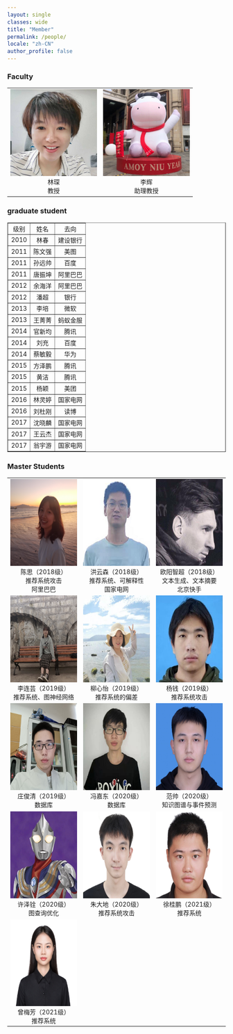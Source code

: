 ```yaml
---
layout: single
classes: wide
title: "Member"
permalink: /people/
locale: "zh-CN"
author_profile: false
---
```


<table>
    <h3>
        Faculty
    </h3>
    <tr>
        <td><center><img src="/image/linchen.jpg" width = "200" height = "200"><br>林琛<br>教授</center></td>
        <td><center><img src="/image/lihui.jpg" width = "200" height = "200"><br>李辉<br>助理教授</center></td>
    </tr>
</table>
<table border="1" width="600">
    <h3>graduate student</h3>
    <tr>
        <td align="center">级别</td>
        <td align="center">姓名</td>
        <td align="center">去向</td>
    </tr>
    <tr>
        <td align="center">2010</td>
        <td align="center">林春</td>
        <td align="center">建设银行</td>
    </tr>
    <tr>
        <td align="center">2011</td>
        <td align="center">陈文强</td>
        <td align="center">美图</td>
    </tr>
    <tr>
        <td align="center">2011</td>
        <td align="center">孙远帅</td>
        <td align="center">百度</td>
    </tr>
    <tr>
        <td align="center">2011</td>
        <td align="center">唐振坤</td>
        <td align="center">阿里巴巴</td>
    </tr>
    <tr>
        <td align="center">2012</td>
        <td align="center">余海洋</td>
        <td align="center">阿里巴巴</td>
    </tr>
    <tr>
        <td align="center">2012</td>
        <td align="center">潘超</td>
        <td align="center">银行</td>
    </tr>
    <tr>
        <td align="center">2013</td>
        <td align="center">李培</td>
        <td align="center">微软</td>
    </tr>
    <tr>
        <td align="center">2013</td>
        <td align="center">王菁菁</td>
        <td align="center">蚂蚁金服</td>
    </tr>
    <tr>
        <td align="center">2014</td>
        <td align="center">官新均</td>
        <td align="center">腾讯</td>
    </tr>
    <tr>
        <td align="center">2014</td>
        <td align="center">刘充</td>
        <td align="center">百度</td>
    </tr>
    <tr>
        <td align="center">2014</td>
        <td align="center">蔡敏毅</td>
        <td align="center">华为</td>
    </tr>
    <tr>
        <td align="center">2015</td>
        <td align="center">方泽鹏</td>
        <td align="center">腾讯</td>
    </tr>
    <tr>
        <td align="center">2015</td>
        <td align="center">黄洁</td>
        <td align="center">腾讯</td>
    </tr>
    <tr>
        <td align="center">2015</td>
        <td align="center">杨颖</td>
        <td align="center">美团</td>
    </tr>
    <tr>
        <td align="center">2016</td>
        <td align="center">林灵婷</td>
        <td align="center">国家电网</td>
    </tr>
    <tr>
        <td align="center">2016</td>
        <td align="center">刘杜刚</td>
        <td align="center">读博</td>
    </tr>
    <tr>
        <td align="center">2017</td>
        <td align="center">沈晓麟</td>
        <td align="center">国家电网</td>
    </tr>
    <tr>
        <td align="center">2017</td>
        <td align="center">王云杰</td>
        <td align="center">国家电网</td>
    </tr>
    <tr>
        <td align="center">2017</td>
        <td align="center">翁宇游</td>
        <td align="center">国家电网</td>
    </tr>
</table>
<table>
    <h3>
        Master Students
    </h3>
    <tr>
        <td width="250"><center><img src="/image/chensi.jpg" width = "200" height = "200"><br>陈思（2018级）<br>推荐系统攻击<br>阿里巴巴</center></td>
        <td width="250"><center><img src="/image/hongyunsen.jpg" width = "200" height = "200"><br>洪云森（2018级）<br>推荐系统、可解释性<br>国家电网</center></td>
        <td width="250"><center><img src="/image/ouyangzhichao.jpg" width = "200" height = "200"><br>欧阳智超（2018级）<br>文本生成、文本摘要<br>北京快手</center></td>
    </tr>
    <tr>
        <td><center><img src="/image/lilianyun.jpg" width = "200" height = "200"><br>李连芸（2019级）<br>推荐系统、图神经网络</center></td>
        <td><center><img src="/image/liuxinyi.jpg" width = "200" height = "200"><br>柳心怡（2019级）<br>推荐系统的偏差</center></td>
        <td><center><img src="/image/yangqian.jpg" width = "200" height = "200"><br>杨钱（2019级）<br>推荐系统攻击</center></td>
    </tr>
    <tr>
        <td><center><img src="/image/zhuangjunqing.jpg" width = "200" height = "200"><br>庄俊清（2019级）<br>数据库</center></td>
        <td><center><img src="/image/fengjiadong.jpg" width = "200" height = "200"><br>冯嘉东（2020级）<br>数据库</center></td>
        <td><center><img src="/image/fanshuai.jpg" width = "200" height = "200"><br>范帅（2020级）<br>知识图谱与事件预测</center></td>  
    </tr>
    <tr>
        <td><center><img src="/image/xuzequan.jpg" width = "200" height = "200"><br>许泽铨（2020级）<br>图查询优化</center></td>
        <td><center><img src="/image/zhudadi.jpg" width = "200" height = "200"><br>朱大地（2020级）<br>推荐系统攻击</center></td>
        <td><center><img src="/image/xuguipeng.jpg" width = "200" height = "200"><br>徐桂鹏（2021级）<br>推荐系统</center></td>
    </tr>
    <tr>
        <td><center><img src="/image/zengmeifang.jpg" width = "200" height = "200"><br>曾梅芳（2021级）<br>推荐系统</center></td>
    </tr>
</table>

